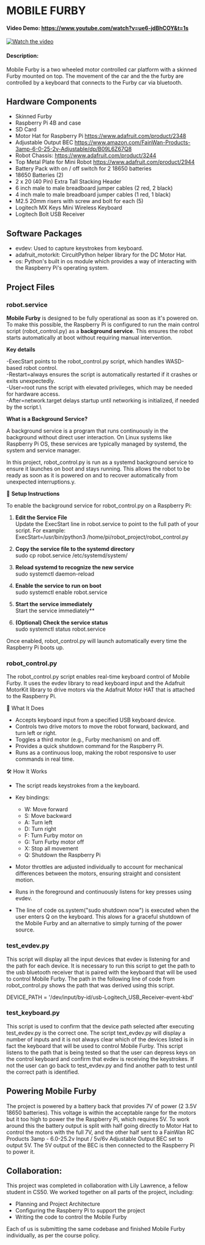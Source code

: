 # MOBILE FURBY
#### Video Demo:  https://www.youtube.com/watch?v=ue6-jdBhCOY&t=1s

[![Watch the video](https://img.youtube.com/vi/ue6-jdBhCOY/maxresdefault.jpg)](https://www.youtube.com/watch?v=ue6-jdBhCOY&t=1s)

#### Description:

Mobile Furby is a two wheeled motor controlled car platform with a skinned Furby mounted on top. The movement of the car and the the furby are controlled by a keyboard that connects to the Furby car via bluetooth.

## Hardware Components

- Skinned Furby
- Raspberry Pi 4B and case
- SD Card
- Motor Hat for Raspberry Pi    https://www.adafruit.com/product/2348
- Adjustable Output BEC    https://www.amazon.com/FainWan-Products-3amp-6-0-25-2v-Adjustable/dp/B09L6Z67Q8
- Robot Chassis:   https://www.adafruit.com/product/3244
- Top Metal Plate for Mini Robot  https://www.adafruit.com/product/2944
- Battery Pack with on / off switch for 2 18650 batteries
- 18650 Batteries (2)
- 2 x 20 (40 Pin) Extra Tall Stacking Header
- 6 inch male to male breadboard jumper cables (2 red, 2 black)
- 4 inch male to male breadboard jumper cables (1 red, 1 black)
- M2.5 20mm risers with screw and bolt for each (5)
- Logitech MX Keys Mini Wireless Keyboard
- Logitech Bolt USB Receiver

## Software Packages

- evdev: Used to capture keystrokes from keyboard.
- adafruit_motorkit: CircuitPython helper library for the DC Motor Hat.
- os: Python's built in os module which provides a way of interacting with the Raspberry Pi's operating system.

## Project Files

### robot.service

**Mobile Furby** is designed to be fully operational as soon as it's powered on. To make this possible, the Raspberry Pi is configured to run the main control script (robot_control.py) as a **background service**. This ensures the robot starts automatically at boot without requiring manual intervention.

**Key details**

-ExecStart points to the robot_control.py script, which handles WASD-based robot control.\
-Restart=always ensures the script is automatically restarted if it crashes or exits unexpectedly.\
-User=root runs the script with elevated privileges, which may be needed for hardware access.\
-After=network.target delays startup until networking is initialized, if needed by the script.\

**What is a Background Service?**

A background service is a program that runs continuously in the background without direct user interaction. On Linux systems like Raspberry Pi OS, these services are typically managed by systemd, the system and service manager.

In this project, robot_control.py is run as a systemd background service to ensure it launches on boot and stays running. This allows the robot to be ready as soon as it is powered on and to recover automatically from unexpected interruptions.y.

🔧 **Setup Instructions**

To enable the background service for robot_control.py on a Raspberry Pi:

1. **Edit the Service File**\
Update the ExecStart line in robot.service to point to the full path of your script. For example:\
ExecStart=/usr/bin/python3 /home/pi/robot_project/robot_control.py

2. **Copy the service file to the systemd directory**\
sudo cp robot.service /etc/systemd/system/

3. **Reload systemd to recognize the new service**\
sudo systemctl daemon-reload

4. **Enable the service to run on boot**\
sudo systemctl enable robot.service

5. **Start the service immediately**\
Start the service immediately**

6. **(Optional) Check the service status**\
sudo systemctl status robot.service

Once enabled, robot_control.py will launch automatically every time the Raspberry Pi boots up.

### robot_control.py

The robot_control.py script enables real-time keyboard control of Mobile Furby. It uses the evdev library to read keyboard input and the Adafruit MotorKit library to drive motors via the Adafruit Motor HAT that is attached to the Raspberry Pi.

🚀 What It Does
- Accepts keyboard input from a specified USB keyboard device.
- Controls two drive motors to move the robot forward, backward, and turn left or right.
- Toggles a third motor (e.g., Furby mechanism) on and off.
- Provides a quick shutdown command for the Raspberry Pi.
- Runs as a continuous loop, making the robot responsive to user commands in real time.

🛠 How It Works
- The script reads keystrokes from a the keyboard.

- Key bindings:
    - W: Move forward
    - S: Move backward
    - A: Turn left
    - D: Turn right
    - F: Turn Furby motor on
    - G: Turn Furby motor off
    - X: Stop all movement
    - Q: Shutdown the Raspberry Pi

- Motor throttles are adjusted individually to account for mechanical differences between the motors, ensuring straight and consistent motion.
- Runs in the foreground and continuously listens for key presses using evdev.
- The line of code os.system("sudo shutdown now") is executed when the user enters Q on the keyboard.  This alows for a graceful shutdown of the Mobile Furby and an alternative to simply turning of the power source.

### test_evdev.py

This script will display all the input devices that evdev is listening for and the path for each device.  It is necessary to run this script to get the path to the usb bluetooth receiver that is paired with the keyboard that will be used to control Mobile Furby.  The path in the following line of code from robot_control.py shows the path that was derived using this script.

DEVICE_PATH = '/dev/input/by-id/usb-Logitech_USB_Receiver-event-kbd'

### test_keyboard.py

This script is used to confirm that the device path selected after executing test_evdev.py is the correct one.  The script text_evdev.py will display a number of inputs and it is not always clear which of the devices listed is in fact the keyboard that will be used to control Mobile Furby.  This script listens to the path that is being tested so that the user can depress keys on the control keyboard and confirm that evdev is receiving the keystrokes. If not the user can go back to test_evdev.py and find another path to test until the correct path is identified.

## Powering Mobile Furby

The project is powered by a battery back that provides 7V of power (2 3.5V  18650 batteries).  This voltage is within the acceptable range for the motors but it too high to power the the Raspberry Pi, which requires 5V.  To work around this the battery output is split with half going directly to Motor Hat to control the motors with the full 7V, and the other half sent to a FainWan RC Products 3amp - 6.0-25.2v Input / 5v/6v Adjustable Output BEC set to output 5V.  The 5V output of the BEC is then connected to the Raspberry Pi to power it.

## Collaboration:

This project was completed in collaboration with Lily Lawrence, a fellow student in CS50.
We worked together on all parts of the project, including:

- Planning and Project Architecture
- Configuring the Raspberry Pi to support the project
- Writing the code to control the Mobile Furby

Each of us is submitting the same codebase and finished Mobile Furby individually, as per the course policy.
